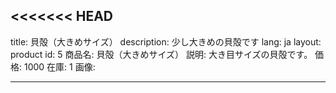 <<<<<<< HEAD
---
title: 貝殻（大きめサイズ）
description: 少し大きめの貝殻です
lang: ja
layout: product
id: 5
商品名: 貝殻（大きめサイズ）
説明: 大き目サイズの貝殻です。
価格: 1000
在庫: 1
画像: 

---

